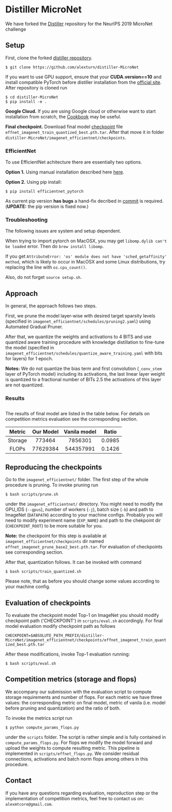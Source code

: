 # Distiller MicroNet
We have forked the [Distiller](https://github.com/NervanaSystems/distiller/tree/torch1.1-integration) repository for the NeurIPS 2019 MicroNet challenge

## Setup

First, clone the forked [distiller repository](https://github.com/alexturn/distiller-MicroNet).
```
$ git clone https://github.com/alexturn/distiller-MicroNet
```

If you want to use GPU support, ensure that your **CUDA.__version__==10** and install compatible PyTorch before distiller installation from the [official site](https://pytorch.org/get-started/locally/). After repository is cloned run 
```
$ cd distiller-MicroNet
$ pip install -e .
```

**Google Cloud.** If you are using Google cloud or otherwise want to start installation from scratch, the [Cookbook](https://github.com/alexturn/distiller-MicroNet/blob/master/workspace/Cookbook.md) may be useful.

**Final checkpoint.** Download final model [checkpoint](https://www.dropbox.com/s/ce2kwplnyc3jdl9/effnet_imagenet_train_quantized_best.pth.tar?dl=0) file `effnet_imagenet_train_quantized_best.pth.tar`. After that move it
in folder `distiller-MicroNet/imagenet_efficientnet/checkpoints`.

### EfficientNet
To use EfficientNet achitecture there are essentially two options. 

**Option 1.** Using manual installation described here [here](https://github.com/lukemelas/EfficientNet-PyTorch).

**Option 2.** Using pip install:
```
$ pip install efficientnet_pytorch
```
As current pip version **has bugs** a hand-fix decribed in [commit](https://github.com/lukemelas/EfficientNet-PyTorch/commit/939d4abdeefc07e63d8bd42e7223365a4bc67942) is required. (**UPDATE:** the pip version is fixed now.)

### Troubleshooting

The following issues are system and setup dependent.

When trying to import pytorch on MacOSX, you may get `libomp.dylib can't be loaded` error. Then do `brew install libomp`.

If you get `AttributeError: 'os' module does not have 'sched_getaffinity' method`, which is likely to occur in MacOSX and some Linux distributions, try replacing the line with `os.cpu_count()`.

Also, do not forget `source setup.sh`.

## Approach

In general, the approach follows two steps. 

First, we prune the model layer-wise with desired target sparsity levels (specified in `imagenet_efficientnet/schedules/pruning2.yaml`) using
Automated Gradual Pruner. 

After that, we quantize the weights and activations to 4 BITS and use quantized aware training procedure with knowledge distillation to fine-tune the model (specified in `imagenet_efficientnet/schedules/quantize_aware_training.yaml` with bits for layers) for 1 epoch.

**Notes:** We do not quantize the bias term and first convolution (`_conv_stem` layer of PyTorch model) including its activations, the last linear layer weight is quantized to a fractional number of BITs 2.5 the activations of this
layer are not quantized.

### Results
##

The results of final model are listed in the table below. For details on competition metrics evaluation see the corresponding section.

| Metric       | Our Model      | Vanila model  |  Ratio  |
|    :---:     |     :---:      |     :---:     |  :---:  |
| Storage      | 773464     	| 7856301       | 0.0985  |
| FLOPs        | 77629384       | 544357991     | 0.1426  |	      |


## Reproducing the checkpoints

Go to the `imagenet_efficientnet/` folder. The first step of the whole procedure is pruning. To invoke pruning run
```
$ bash scripts/prune.sh
```
under the `imagenet_efficientnet/` directory. You might need to modify the GPU_IDS (`--gpus`), number of workers (`-j`), batch size (`-b`) and path to ImageNet (`DATAPATH`) according to your machine configs.
Probably you will need to modify experiment name (`EXP_NAME`) and path to the chekpoint dir (`CHECKPOINT_ROOT`) to be more suitable for you.

**Note:** the checkpoint for this step is available at `imagenet_efficientnet/checkpoints` dir named `effnet_imagenet_prune_base2_best.pth.tar`. For evaluation of checkpoints see corresponding section.

After that, quantization follows. It can be invoked with command
```
$ bash scripts/train_quantized.sh
```
Please note, that as before you should change some values according to your machine config.


## Evaluation of checkpoints

To evaluate the checkpoint model Top-1 on ImageNet you should modify checkpoint path ('CHECKPOINT') in `scripts/eval.sh` accordingly.
For final model evaluation modify checkpoint path as follows 

```CHECKPOINT=$ABSOLUTE_PATH_PREFIX/distiller-MicroNet/imagenet_efficientnet/checkpoints/effnet_imagenet_train_quantized_best.pth.tar```

After these modifications, invoke Top-1 evaluation running:
```
$ bash scripts/eval.sh
```

## Competition metrics (storage and flops)

We accompany our submission with the evaluation script to compute storage requirements and number of flops. For each metric we have three values: the corresponding metric on final model,
metric of vanila (i.e. model before pruning and quantization) and the ratio of both. 

To invoke the metrics script run
```
$ python compute_params_flops.py
```
under the `scripts` folder. The script is rather simple and is fully contained in `compute_params_flops.py`. For flops we modify the model forward and upload the weights to compute resulting metric.
This pipeline is implemented in `scripts/effnet_flops.py`. We consider residual connections, activations and batch norm flops among others in this procedure.

## Contact

If you have any questions regarding evaluation, reproduction step or the implementation of competition metrics, feel free to contact us on: `alexmtcore@gmail.com`.



